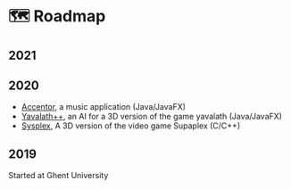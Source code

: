 #  🗺️ Roadmap
## 2021
## 2020
- [Accentor](accentor.md), a music application (Java/JavaFX)
- [Yavalath++](yavalath.md), an AI for a 3D version of the game yavalath (Java/JavaFX)
- [Sysplex](sysplex.md), A 3D version of the video game Supaplex (C/C++)
## 2019
Started at Ghent University
